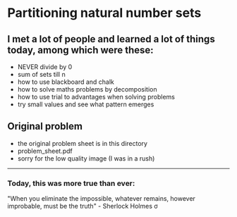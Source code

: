 # Partitioning natural number sets
## I met a lot of people and learned a lot of things today, among which were these:
- NEVER divide by 0
- sum of sets till n
- how to use blackboard and chalk
- how to solve maths problems by decomposition
- how to use trial to advantages when solving problems
- try small values and see what pattern emerges

## Original problem
- the original problem sheet is in this directory
- problem_sheet.pdf
- sorry for the low quality image (I was in a rush)

--- 
### Today, this was more true than ever:
"When you eliminate the impossible, whatever remains, however improbable, must be the truth" - Sherlock Holmes σ